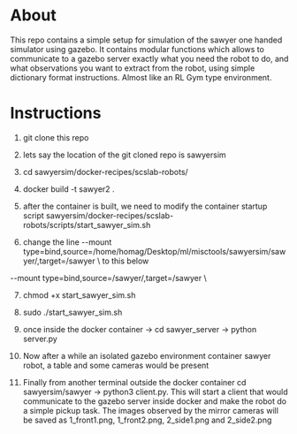 About
=====
This repo contains a simple setup for simulation of the sawyer one handed simulator using gazebo. It contains modular functions which allows to communicate to a gazebo server exactly what you need the robot to do, and what observations you want to extract from the robot, using simple dictionary format instructions. Almost like an RL Gym type environment.

Instructions
============
1. git clone this repo

2. lets say the location of the git cloned repo is sawyersim

3. cd sawyersim/docker-recipes/scslab-robots/

4. docker build -t sawyer2 .

5. after the container is built, we need to modify the container startup script sawyersim/docker-recipes/scslab-robots/scripts/start_sawyer_sim.sh

6. change the line --mount type=bind,source=/home/homag/Desktop/ml/misctools/sawyersim/sawyer/,target=/sawyer \ to this below

--mount type=bind,source=<absolute location of sawyersim folder>/sawyer/,target=/sawyer \

7. chmod +x start_sawyer_sim.sh

8. sudo ./start_sawyer_sim.sh

9. once inside the docker container -> cd sawyer_server -> python server.py

10. Now after a while an isolated gazebo environment container sawyer robot, a table and some cameras would be present

11. Finally from another terminal outside the docker container cd sawyersim/sawyer -> python3 client.py. This will start a client that would communicate to the gazebo server inside docker and make the robot do a simple pickup task. The images observed by the mirror cameras will be saved as 1_front1.png, 1_front2.png, 2_side1.png and 2_side2.png



